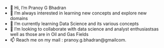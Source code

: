 - 👋 Hi, I’m Pranoy G Bhadran
- 👀 I’m always interested in learning new concepts and explore new domains
- 🌱 I’m currently learning Data Science and its various concepts
- 💞️ I’m looking to collaborate with data science and analyst enthusiastsas well as those are in Oil and Gas Fields
- 📫 Reach me on my mail : pranoy.g.bhadran@gmailcom.

<!---
bhadranp/bhadranp is a ✨ special ✨ repository because its `README.md` (this file) appears on your GitHub profile.
You can click the Preview link to take a look at your changes.
--->
